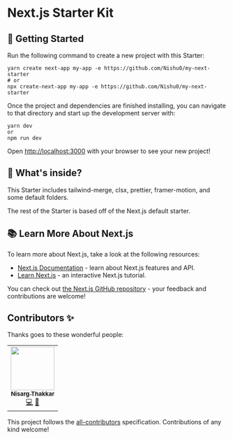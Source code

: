 # Next.js Starter Kit


## 🚀 Getting Started

Run the following command to create a new project with this Starter:

```
yarn create next-app my-app -e https://github.com/Nishu0/my-next-starter
# or
npx create-next-app my-app -e https://github.com/Nishu0/my-next-starter
```

Once the project and dependencies are finished installing, you can navigate to that directory and start up the development server with:
```
yarn dev
or
npm run dev
```

Open [http://localhost:3000](http://localhost:3000) with your browser to see your new project!

## 🧐 What's inside?
This Starter includes tailwind-merge, clsx, prettier, framer-motion, and some default folders.

The rest of the Starter is based off of the Next.js default starter.

## 📚 Learn More About Next.js

To learn more about Next.js, take a look at the following resources:

- [Next.js Documentation](https://nextjs.org/docs) - learn about Next.js features and API.
- [Learn Next.js](https://nextjs.org/learn) - an interactive Next.js tutorial.

You can check out [the Next.js GitHub repository](https://github.com/vercel/next.js/) - your feedback and contributions are welcome!

## Contributors ✨

Thanks goes to these wonderful people:

<!-- ALL-CONTRIBUTORS-LIST:START - Do not remove or modify this section -->
<!-- prettier-ignore-start -->
<!-- markdownlint-disable -->
<table>
  <tr>
    <td align="center"><a href="https://bento.me/itsnisargthakkar"><img src="https://avatars.githubusercontent.com/u/89217455?v=4" width="100px;" alt=""/><br /><sub><b>Nisarg Thakkar</b></sub></a><br /><a href="https://github.com/Nishu0" title="Code">💻</a> <a href="https://nishu0.hashnode.dev/" title="Documentation">📖</a></td>
  </tr>
</table>

<!-- ALL-CONTRIBUTORS-LIST:END -->

This project follows the [all-contributors](https://github.com/all-contributors/all-contributors) specification. Contributions of any kind welcome!